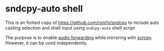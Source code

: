 # sndcpy-auto shell

This is an forked copy of https://github.com/rom1v/sndcpy to include auto casting selection and shell input using `sndcpy-auto` shell script

The purpose is to enable [audio forwarding][issue14] while mirroring with
[scrcpy]. However, it can be used independently.

[issue14]: https://github.com/Genymobile/scrcpy/issues/14
[scrcpy]: https://github.com/Genymobile/scrcpy


